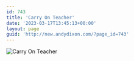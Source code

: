 ```yaml
---
id: 743
title: 'Carry On Teacher'
date: '2023-03-17T13:45:13+00:00'
layout: page
guid: 'http://new.andydixon.com/?page_id=743'
---
```


![Carry On Teacher](https://i0.wp.com/assets.g8x2.ldn.idrivee2-23.com/posters/Carry%20On%20Teacher%2001.jpg?w=1200&ssl=1 "Carry On Teacher")